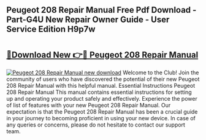 ## Peugeot 208 Repair Manual Free Pdf Download - Part-G4U New Repair Owner Guide - User Service Edition H9p7w

# <h2><a href="http://cf1300.oget.top/?id=Peugeot+208+Repair+Manual">🔗Download New 👉🔴 Peugeot 208 Repair Manual</a></h2>

[![Peugeot 208 Repair Manual new download](https://i.imgur.com/5g1atiW.png)](http://cf1300.oget.top/?id=Peugeot+208+Repair+Manual)
Welcome to the Club! Join the community of users who have discovered the potential of their new Peugeot 208 Repair Manual with this helpful manual. Essential Instructions Peugeot 208 Repair Manual This manual contains essential instructions for setting up and operating your product safely and effectively. Experience the power of list of features with your new Peugeot 208 Repair Manual. Our expectation is that the Peugeot 208 Repair Manual has been a crucial guide in your journey to becoming proficient in using your new device. In case of any queries or concerns, please do not hesitate to contact our support team.
